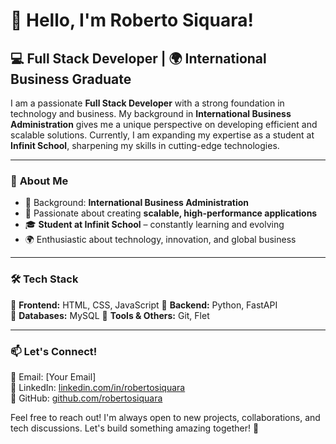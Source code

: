 # 👋 Hello, I'm Roberto Siquara!  

## 💻 Full Stack Developer | 🌍 International Business Graduate  

I am a passionate **Full Stack Developer** with a strong foundation in technology and business. My background in **International Business Administration** gives me a unique perspective on developing efficient and scalable solutions. Currently, I am expanding my expertise as a student at **Infinit School**, sharpening my skills in cutting-edge technologies.

---

### 🔹 **About Me**
- 💼 Background: **International Business Administration**  
- 🚀 Passionate about creating **scalable, high-performance applications**  
- 🎓 **Student at Infinit School** – constantly learning and evolving  
- 🌍 Enthusiastic about technology, innovation, and global business  

---

### 🛠 **Tech Stack**
🔹 **Frontend:** HTML, CSS, JavaScript 
🔹 **Backend:** Python, FastAPI  
🔹 **Databases:** MySQL 
🔹 **Tools & Others:** Git, Flet  

---

### 📫 **Let's Connect!**
📧 Email: [Your Email]  
💼 LinkedIn: [linkedin.com/in/robertosiquara](https://linkedin.com/in/robertosiquara)  
🚀 GitHub: [github.com/robertosiquara](https://github.com/robertosiquara)  

Feel free to reach out! I'm always open to new projects, collaborations, and tech discussions. Let's build something amazing together! 🚀  
